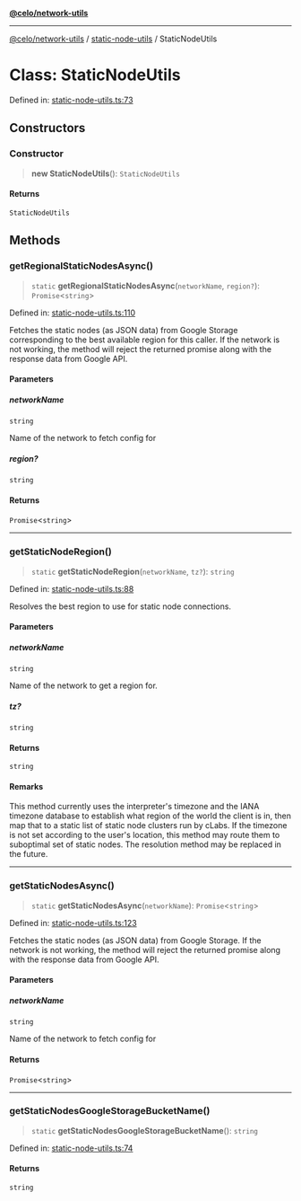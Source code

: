 [**@celo/network-utils**](../../README.md)

***

[@celo/network-utils](../../README.md) / [static-node-utils](../README.md) / StaticNodeUtils

# Class: StaticNodeUtils

Defined in: [static-node-utils.ts:73](https://github.com/celo-org/developer-tooling/blob/master/packages/sdk/network-utils/src/static-node-utils.ts#L73)

## Constructors

### Constructor

> **new StaticNodeUtils**(): `StaticNodeUtils`

#### Returns

`StaticNodeUtils`

## Methods

### getRegionalStaticNodesAsync()

> `static` **getRegionalStaticNodesAsync**(`networkName`, `region?`): `Promise`\<`string`\>

Defined in: [static-node-utils.ts:110](https://github.com/celo-org/developer-tooling/blob/master/packages/sdk/network-utils/src/static-node-utils.ts#L110)

Fetches the static nodes (as JSON data) from Google Storage corresponding
to the best available region for this caller.
If the network is not working, the method will reject the returned promise
along with the response data from Google API.

#### Parameters

##### networkName

`string`

Name of the network to fetch config for

##### region?

`string`

#### Returns

`Promise`\<`string`\>

***

### getStaticNodeRegion()

> `static` **getStaticNodeRegion**(`networkName`, `tz?`): `string`

Defined in: [static-node-utils.ts:88](https://github.com/celo-org/developer-tooling/blob/master/packages/sdk/network-utils/src/static-node-utils.ts#L88)

Resolves the best region to use for static node connections.

#### Parameters

##### networkName

`string`

Name of the network to get a region for.

##### tz?

`string`

#### Returns

`string`

#### Remarks

This method currently uses the interpreter's timezone and the
IANA timezone database to establish what region of the world the client is
in, then map that to a static list of static node clusters run by cLabs.
If the timezone is not set according to the user's location, this method
may route them to suboptimal set of static nodes. The resolution method
may be replaced in the future.

***

### getStaticNodesAsync()

> `static` **getStaticNodesAsync**(`networkName`): `Promise`\<`string`\>

Defined in: [static-node-utils.ts:123](https://github.com/celo-org/developer-tooling/blob/master/packages/sdk/network-utils/src/static-node-utils.ts#L123)

Fetches the static nodes (as JSON data) from Google Storage.
If the network is not working, the method will reject the returned promise
along with the response data from Google API.

#### Parameters

##### networkName

`string`

Name of the network to fetch config for

#### Returns

`Promise`\<`string`\>

***

### getStaticNodesGoogleStorageBucketName()

> `static` **getStaticNodesGoogleStorageBucketName**(): `string`

Defined in: [static-node-utils.ts:74](https://github.com/celo-org/developer-tooling/blob/master/packages/sdk/network-utils/src/static-node-utils.ts#L74)

#### Returns

`string`

